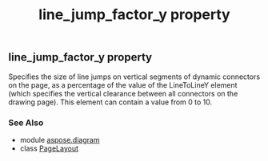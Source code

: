 ﻿---
title: line_jump_factor_y property
second_title: Aspose.Diagram for Python via .NET API References
description: 
type: docs
weight: 150
url: /python-net/aspose.diagram/pagelayout/line_jump_factor_y/
is_root: false
---

## line_jump_factor_y property


Specifies the size of line jumps on vertical segments of dynamic connectors on the page, as a percentage of the value of the LineToLineY element (which specifies the vertical clearance between all connectors on the drawing page). This element can contain a value from 0 to 10.

### See Also
* module [aspose.diagram](../../)
* class [PageLayout](/diagram/python-net/aspose.diagram/pagelayout)
